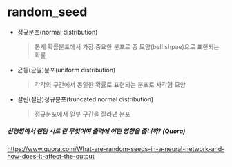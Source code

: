 # random_seed

- 정규분포(normal distribution)

  > 통계 확률분포에서 가장 중요한 분포로 종 모양(bell shpae)으로 표현되는 확률

- 균등(균일)분포(uniform distribution)

  > 각각의 구간에서 동일한 확률로 표현되는 분포로 사각형 모양

- 잘린(절단)정규분포(truncated normal distribution)

  > 정규분포에서 일부 구간을 잘라낸 분포





##### **신경망에서 랜덤 시드 란 무엇이며 출력에 어떤 영향을 줍니까?** (Quora)

https://www.quora.com/What-are-random-seeds-in-a-neural-network-and-how-does-it-affect-the-output


